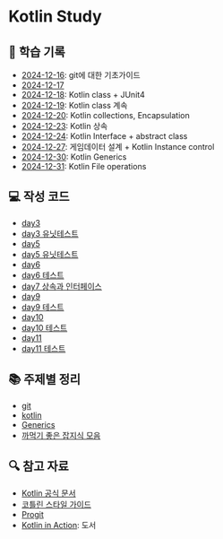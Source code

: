 # Kotlin Study

## 📝 학습 기록

- [2024-12-16](./docs/daily/2024-12-16.md): git에 대한 기초가이드
- [2024-12-17](./docs/daily/2024-12-17.md)
- [2024-12-18](./docs/daily/2024-12-18.md): Kotlin class + JUnit4
- [2024-12-19](./docs/daily/2024-12-19.md): Kotlin class 계속
- [2024-12-20](./docs/daily/2024-12-20.md): Kotlin collections, Encapsulation
- [2024-12-23](./docs/daily/2024-12-23.md): Kotlin 상속
- [2024-12-24](./docs/daily/2024-12-24.md): Kotlin Interface + abstract class
- [2024-12-27](./docs/daily/2024-12-27.md): 게임데이터 설계 + Kotlin Instance control
- [2024-12-30](./docs/daily/2024-12-30.md): Kotlin Generics
- [2024-12-31](./docs/daily/2024-12-31.md): Kotlin File operations

## 💻 작성 코드

- [day3](./src/main/kotlin/day3)
- [day3 유닛테스트](./src/test/kotlin/day3)
- [day5](./src/main/kotlin/day5)
- [day5 유닛테스트](./src/test/kotlin/day5)
- [day6](./src/main/kotlin/day6)
- [day6 테스트](./src/test/kotlin/day6)
- [day7 상속과 인터페이스](./src/main/kotlin/day7)
- [day9](./src/main/kotlin/day9)
- [day9 테스트](./src/test/kotlin/day9)
- [day10](./src/main/kotlin/day10)
- [day10 테스트](./src/test/kotlin/day10)
- [day11](./src/main/kotlin/day11)
- [day11 테스트](./src/test/kotlin/day11)

## 📚 주제별 정리

- [git](./docs/topics/git.md)
- [kotlin](./docs/topics/kotlin_basic.md)
- [Generics](./docs/topics/generics.md)
- [까먹기 좋은 잡지식 모음](./docs/topics/miscellneous_details_I_may_forget.md)

## 🔍 참고 자료

- [Kotlin 공식 문서](https://kotlinlang.org/docs/home.html)
- [코틀린 스타일 가이드](https://kotlinlang.org/docs/coding-conventions.html)
- [Progit](https://git-scm.com/book/en/v2)
- [Kotlin in Action](https://www.yes24.com/product/goods/55148593): 도서

